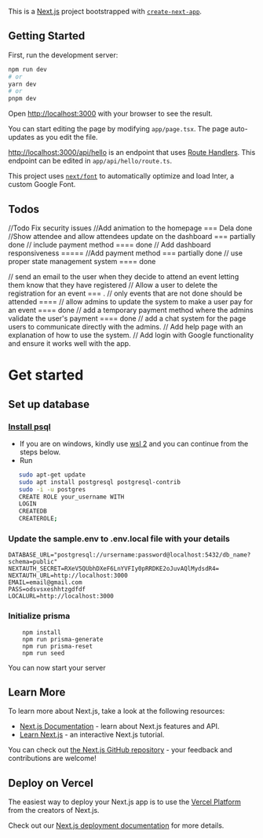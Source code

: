 This is a [Next.js](https://nextjs.org/) project bootstrapped with [`create-next-app`](https://github.com/vercel/next.js/tree/canary/packages/create-next-app).

## Getting Started

First, run the development server:

```bash
npm run dev
# or
yarn dev
# or
pnpm dev
```

Open [http://localhost:3000](http://localhost:3000) with your browser to see the result.

You can start editing the page by modifying `app/page.tsx`. The page auto-updates as you edit the file.

[http://localhost:3000/api/hello](http://localhost:3000/api/hello) is an endpoint that uses [Route Handlers](https://beta.nextjs.org/docs/routing/route-handlers). This endpoint can be edited in `app/api/hello/route.ts`.

This project uses [`next/font`](https://nextjs.org/docs/basic-features/font-optimization) to automatically optimize and load Inter, a custom Google Font.

## Todos

//Todo Fix security issues
//Add animation to the homepage === Dela done
//Show attendee and allow attendees update on the dashboard === partially done
// include payment method ==== done
// Add dashboard responsiveness =====
//Add payment method === partially done
// use proper state management system ==== done

// send an email to the user when they decide to attend an event letting them know that they have registered
// Allow a user to delete the registration for an event === .
// only events that are not done should be attended ====
// allow admins to update the system to make a user pay for an event ==== done
// add a temporary payment method where the admins validate the user's payment ==== done
// add a chat system for the page users to communicate directly with the admins.
// Add help page with an explanation of how to use the system.
// Add login with Google functionality and ensure it works well with the app.

# Get started

## Set up database

### [Install psql](https://www.timescale.com/blog/how-to-install-psql-on-mac-ubuntu-debian-windows/)

- If you are on windows, kindly use [wsl 2](https://learn.microsoft.com/en-us/windows/wsl/install) and you can continue from the steps below.
- Run

```bash
   sudo apt-get update
   sudo apt install postgresql postgresql-contrib
   sudo -i -u postgres
   CREATE ROLE your_username WITH
   LOGIN
   CREATEDB
   CREATEROLE;
```

### Update the sample.env to .env.local file with your details

```
DATABASE_URL="postgresql://ursername:password@localhost:5432/db_name?schema=public"
NEXTAUTH_SECRET=RXeV5QUbhDXeF6LnYVFIy0pRRDKE2oJuvAQlMydsdR4=
NEXTAUTH_URL=http://localhost:3000
EMAIL=email@gmail.com
PASS=odsvsxeshhtzgdfdf
LOCALURL=http://localhost:3000
```

### Initialize prisma

```
    npm install
    npm run prisma-generate
    npm run prisma-reset
    npm run seed
```

You can now start your server

## Learn More

To learn more about Next.js, take a look at the following resources:

- [Next.js Documentation](https://nextjs.org/docs) - learn about Next.js features and API.
- [Learn Next.js](https://nextjs.org/learn) - an interactive Next.js tutorial.

You can check out [the Next.js GitHub repository](https://github.com/vercel/next.js/) - your feedback and contributions are welcome!

## Deploy on Vercel

The easiest way to deploy your Next.js app is to use the [Vercel Platform](https://vercel.com/new?utm_medium=default-template&filter=next.js&utm_source=create-next-app&utm_campaign=create-next-app-readme) from the creators of Next.js.

Check out our [Next.js deployment documentation](https://nextjs.org/docs/deployment) for more details.
